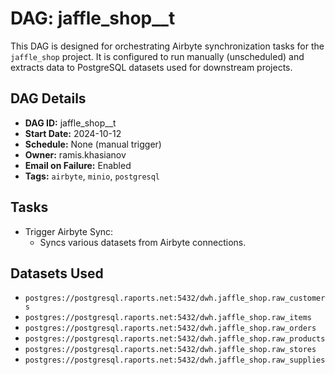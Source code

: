 # DAG: jaffle_shop__t

This DAG is designed for orchestrating Airbyte synchronization tasks for the `jaffle_shop` project. It is configured to run manually (unscheduled) and extracts data to PostgreSQL datasets used for downstream projects. 

## DAG Details
- **DAG ID:** jaffle_shop__t
- **Start Date:** 2024-10-12
- **Schedule:** None (manual trigger)
- **Owner:** ramis.khasianov
- **Email on Failure:** Enabled
- **Tags:** `airbyte`, `minio`, `postgresql`

## Tasks
- Trigger Airbyte Sync:
  - Syncs various datasets from Airbyte connections.

## Datasets Used
- `postgres://postgresql.raports.net:5432/dwh.jaffle_shop.raw_customers`
- `postgres://postgresql.raports.net:5432/dwh.jaffle_shop.raw_items`
- `postgres://postgresql.raports.net:5432/dwh.jaffle_shop.raw_orders`
- `postgres://postgresql.raports.net:5432/dwh.jaffle_shop.raw_products`
- `postgres://postgresql.raports.net:5432/dwh.jaffle_shop.raw_stores`
- `postgres://postgresql.raports.net:5432/dwh.jaffle_shop.raw_supplies`

